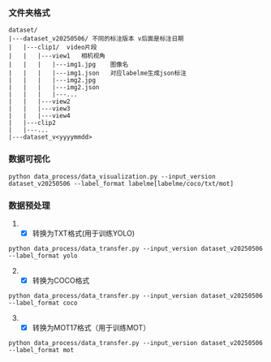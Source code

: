 ### 文件夹格式
```plaintext
dataset/
|---dataset_v20250506/ 不同的标注版本 v后面是标注日期
|   |---clip1/  video片段
|   |   |---view1   相机视角
|   |   |   |---img1.jpg    图像名
|   |   |   |---img1.json   对应labelme生成json标注
|   |   |   |---img2.jpg
|   |   |   |---img2.json
|   |   |   |---...
|   |   |---view2
|   |   |---view3
|   |   |---view4
|   |---clip2
|   |---...
|---dataset_v<yyyymmdd>
```

### 数据可视化

```
python data_process/data_visualization.py --input_version dataset_v20250506 --label_format labelme[labelme/coco/txt/mot]
```

### 数据预处理

1. - [x] 转换为TXT格式(用于训练YOLO)

```
python data_process/data_transfer.py --input_version dataset_v20250506 --label_format yolo
```


2. - [x] 转换为COCO格式

```
python data_process/data_transfer.py --input_version dataset_v20250506 --label_format coco
```


3. - [x] 转换为MOT17格式（用于训练MOT）

```
python data_process/data_transfer.py --input_version dataset_v20250506 --label_format mot
```

